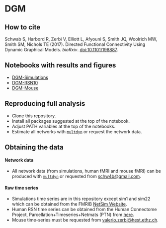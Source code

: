 # DGM

## How to cite
Schwab S, Harbord R, Zerbi V, Elliott L, Afyouni S, Smith JQ, Woolrich MW, Smith SM, Nichols TE (2017). Directed Functional Connectivity Using Dynamic Graphical Models. *bioRxiv*. [doi:10.1101/198887](http://dx.doi.org/10.1101/198887).

## Notebooks with results and figures
- [DGM-Simulations](https://rawgit.com/schw4b/DGM/master/results/DGM-Simulations.nb.html)
- [DGM-RSN10](https://rawgit.com/schw4b/DGM/master/results/DGM-RSN10.nb.html)
- [DGM-Mouse](https://rawgit.com/schw4b/DGM/master/results/DGM-Mouse.nb.html)

## Reproducing full analysis

* Clone this repository.
* Install all packages suggested at the top of the notebook.
* Adjust PATH variables at the top of the notebooks.
* Estimate all networks with [`multdyn`](https://cran.r-project.org/web/packages/multdyn/index.html) or request the network data.

## Obtaining the data
#### Network data
* All network data (from simulations, human fMRI and mouse fMRI) can be produced with [`multdyn`](https://cran.r-project.org/web/packages/multdyn/index.html) or requested from [schw4b@gmail.com](schw4b@gmail.com).

#### Raw time series
* Simulations time series are in this repository except sim1 and sim22 which can be obtained from the FMRIB [NetSim Website](http://www.fmrib.ox.ac.uk/datasets/netsim/).
* Human RSN time series can be obtained from the Human Connectome Project, Parcellation+Timeseries+Netmats (PTN) from [here](https://db.humanconnectome.org).
* Mouse time-series must be requested from [valerio.zerbi@hest.ethz.ch](valerio.zerbi@hest.ethz.ch).
